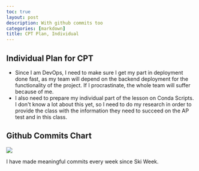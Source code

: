 ```yaml
---
toc: true
layout: post
description: With github commits too
categories: [markdown]
title: CPT Plan, Individual
---
```


## Individual Plan for CPT
- Since I am DevOps, I need to make sure I get my part in deployment done fast, as my team will depend on the backend deployment for the functionality of the project. If I procrastinate, the whole team will suffer because of me.
- I also need to prepare my individual part of the lesson on Conda Scripts. I don't know a lot about this yet, so I need to do my research in order to provide the class with the information they need to succeed on the AP test and in this class.

## Github Commits Chart
![]({{site.baseurl}}/images/bi2.png)

I have made meaningful commits every week since Ski Week.